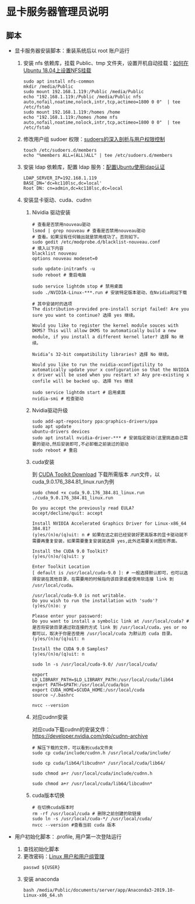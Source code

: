 # 显卡服务器管理员说明


## 脚本

* 显卡服务器安装脚本：重装系统后以 root 账户运行
    1. 安装 nfs 依赖库，挂载 Public、tmp 文件夹，设置开机自动挂载：[如何在Ubuntu 18.04上设置NFS挂载](https://www.howtoing.com/how-to-set-up-an-nfs-mount-on-ubuntu-18-04)
        ```
        sudo apt install nfs-common
        mkdir /media/Public
        sudo mount 192.168.1.119:/Public /media/Public
        echo "192.168.1.119:/Public /media/Public nfs auto,nofail,noatime,nolock,intr,tcp,actimeo=1800 0 0"  | tee /etc/fstab
		sudo mount 192.168.1.119:/homes /home
		echo "192.168.1.119:/homes /home nfs auto,nofail,noatime,nolock,intr,tcp,actimeo=1800 0 0"  | tee /etc/fstab
        ```
    1. 修改用户组 sudoer 权限：[sudoers的深入剖析与用户权限控制](https://segmentfault.com/a/1190000007394449)
        ```
        touch /etc/sudoers.d/members
        echo "%members ALL=(ALL)ALL" | tee /etc/sudoers.d/members
        ```
    1. 安装 ldap 依赖库，配置 ldap 服务：[配置Ubuntu使用ldap认证](https://www.iteye.com/blog/wuyaweiwude-1889452)
        ```
        LDAP_SERVER_IP=192.168.1.119
        BASE_DN='dc=kc110lsc,dc=local'
        Root DN: cn=admin,dc=kc110lsc,dc=local
        ```
    1. 安装显卡驱动、cuda、cudnn
       1. Nividia 驱动安装
            ```
            # 查看是否禁用nouveau驱动
            lsmod | grep nouveau # 查看是否禁用nouveau驱动
            # 查看。如果没有任何输出就是禁用成功了。否则如下。
            sudo gedit /etc/modprobe.d/blacklist-nouveau.conf
            # 填入以下内容
            blacklist nouveau
            options nouveau modeset=0

            sudo update-initramfs -u
            sudo reboot # 重启电脑

            sudo service lightdm stop # 禁用桌面
            sudo ./NVIDIA-Linux-***.run # 安装特定版本驱动，在Nvidia网站下载

            # 其中安装时的选项
            The distribution-provided pre-install script failed! Are you sure you want to continue? 选择 yes 继续。
            
            Would you like to register the kernel module souces with DKMS? This will allow DKMS to automatically build a new module, if you install a different kernel later? 选择 No 继续。
            
            Nvidia’s 32-bit compatibility libraries? 选择 No 继续。
            
            Would you like to run the nvidia-xconfigutility to automatically update your x configuration so that the NVIDIA x driver will be used when you restart x? Any pre-existing x confile will be backed up. 选择 Yes 继续

            sudo service lightdm start # 启用桌面 
            nvidia-smi # 检查驱动
            ```
        1. Nvidia驱动升级
           ```
           sudo add-apt-repository ppa:graphics-drivers/ppa
           sudo apt update
           ubuntu-drivers devices
           sudo apt install nvidia-driver-*** # 安装指定驱动(这里挑选自己需要的驱动,然后安装即可,不必卸载之前装过的驱动
           sudo reboot # 重启
           ```
        1. cuda安装
 
           到 [CUDA Toolkit Download](https://developer.nvidia.com/cuda-downloads) 下载所需版本 .run文件，以 cuda_9.0.176_384.81_linux.run为例
           ```
           sudo chmod +x cuda_9.0.176_384.81_linux.run
           ./cuda_9.0.176_384.81_linux.run

           Do you accept the previously read EULA?
           accept/decline/quit: accept

           Install NVIDIA Accelerated Graphics Driver for Linux-x86_64 384.81?
           (y)es/(n)o/(q)uit: n # 如果在这之前已经安装好更高版本的显卡驱动就不需要再重复安装，如果需要重复安装就选择 yes,此外还需要关闭图形界面。

           Install the CUDA 9.0 Toolkit?
           (y)es/(n)o/(q)uit: y

           Enter Toolkit Location
           [ default is /usr/local/cuda-9.0 ]: # 一般选择默认即可，也可以选择安装在其他目录，在需要用的时候指向该目录或者使用软连接 link 到 /usr/local/cuda。

           /usr/local/cuda-9.0 is not writable.
           Do you wish to run the installation with 'sudo'?
           (y)es/(n)o: y

           Please enter your password: 
           Do you want to install a symbolic link at /usr/local/cuda? # 是否将安装目录通过软连接的方式 link 到 /usr/local/cuda，yes or no 都可以，取决于你是否使用 /usr/local/cuda 为默认的 cuda 目录。
           (y)es/(n)o/(q)uit: n

           Install the CUDA 9.0 Samples?
           (y)es/(n)o/(q)uit: n

           sudo ln -s /usr/local/cuda-9.0/ /usr/local/cuda/

           export LD_LIBRARY_PATH=$LD_LIBRARY_PATH:/usr/local/cuda/lib64
           export PATH=$PATH:/usr/local/cuda/bin
           export CUDA_HOME=$CUDA_HOME:/usr/local/cuda
           source ~/.bashrc

           nvcc --version
           ```  
        1. 对应cudnn安装
           
           对应cuda下载cudnn的安装文件：https://developer.nvidia.com/rdp/cudnn-archive
           ```
           # 解压下载的文件，可以看到cuda文件夹
           sudo cp cuda/include/cudnn.h /usr/local/cuda/include/
 
           sudo cp cuda/lib64/libcudnn* /usr/local/cuda/lib64/
 
           sudo chmod a+r /usr/local/cuda/include/cudnn.h
 
           sudo chmod a+r /usr/local/cuda/lib64/libcudnn*
           ```
        1. cuda版本切换
           ```
           # 在切换cuda版本时
           rm -rf /usr/local/cuda # 删除之前创建的软链接
           sudo ln -s /usr/local/cuda-*/ /usr/local/cuda/
           nvcc --version #查看当前 cuda 版本
           ```

           



* 用户初始化脚本：.profile, 用户第一次登陆运行
	1. 查找初始化脚本
	2. 更改密码：[Linux 用户和用户组管理](https://www.runoob.com/linux/linux-user-manage.html)
        ```
		passwd ${USER}
        ```
	1. 安装 anaconda
        ```
		bash /media/Public/documents/server/app/Anaconda3-2019.10-Linux-x86_64.sh
        ```
